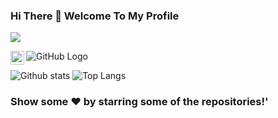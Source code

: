 ### Hi There 👋 Welcome To My Profile
![](https://komarev.com/ghpvc/?username=your-SR-Sunny-Raj&color=orange&style=plastic)

<img align ="left" alt="codeSTACKr.com | LinkedIn" width="22px" src="https://www.linkedin.com/in/sunnyraj2424/?originalSubdomain=in" />


![GitHub Logo](https://media.giphy.com/media/dxn6fRlTIShoeBr69N/giphy.gif)

![Github stats](https://github-readme-stats.vercel.app/api?username=SR-Sunny-Raj&show_icons=true&theme=radical)
![Top Langs](https://github-readme-stats.vercel.app/api/top-langs/?username=SR-Sunny-Raj&langs_count=8&show_icons=true&theme=radical)

### Show some ❤️ by starring some of the repositories!'

